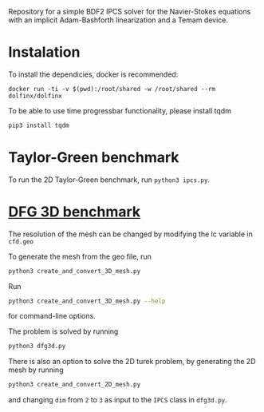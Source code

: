 Repository for a simple BDF2 IPCS solver for the Navier-Stokes equations with an implicit Adam-Bashforth linearization and a Temam device.

# Instalation
To install the dependicies, docker is recommended:
```
docker run -ti -v $(pwd):/root/shared -w /root/shared --rm dolfinx/dolfinx
```

To be able to use time progressbar functionality, please install tqdm
```bash
pip3 install tqdm
```

# Taylor-Green benchmark
To run the 2D Taylor-Green benchmark, run `python3 ipcs.py`.

# [DFG 3D benchmark](http://www.featflow.de/en/benchmarks/cfdbenchmarking/flow/dfg_flow3d.html)
The resolution of the mesh can be changed by modifying  the lc variable in `cfd.geo`

To generate the mesh from the geo file, run
```bash
python3 create_and_convert_3D_mesh.py
```
Run 
```bash
python3 create_and_convert_3D_mesh.py --help
```
for command-line options.

The problem is solved by running
```bash
python3 dfg3d.py
```

There is also an option to solve the 2D turek problem, by generating the 2D mesh by running
```bash
python3 create_and_convert_2D_mesh.py
```
and changing `dim` from `2` to `3` as input to the `IPCS` class in `dfg3d.py`.